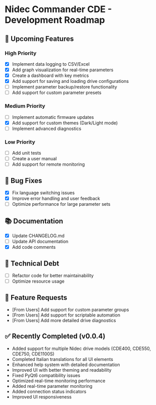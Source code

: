 # Nidec Commander CDE - Development Roadmap

## 🚀 Upcoming Features

### High Priority

- [x] Implement data logging to CSV/Excel
- [x] Add graph visualization for real-time parameters
- [x] Create a dashboard with key metrics
- [x] Add support for saving and loading drive configurations
- [ ] Implement parameter backup/restore functionality
- [ ] Add support for custom parameter presets

### Medium Priority

- [ ] Implement automatic firmware updates
- [x] Add support for custom themes (Dark/Light mode)
- [ ] Implement advanced diagnostics

### Low Priority

- [ ] Add unit tests
- [ ] Create a user manual
- [ ] Add support for remote monitoring

## 🐛 Bug Fixes

- [x] Fix language switching issues
- [x] Improve error handling and user feedback
- [ ] Optimize performance for large parameter sets

## 📚 Documentation

- [x] Update CHANGELOG.md
- [ ] Update API documentation
- [X] Add code comments

## 🔧 Technical Debt

- [ ] Refactor code for better maintainability
- [ ] Optimize resource usage

## 🌟 Feature Requests

- [From Users] Add support for custom parameter groups
- [From Users] Add support for scriptable automation
- [From Users] Add more detailed drive diagnostics

## ✅ Recently Completed (v0.0.4)

- Added support for multiple Nidec drive models (CDE400, CDE550, CDE750, CDE1100S)
- Completed Italian translations for all UI elements
- Enhanced help system with detailed documentation
- Improved UI with better theming and readability
- Fixed PyQt6 compatibility issues
- Optimized real-time monitoring performance
- Added real-time parameter monitoring
- Added connection status indicators
- Improved UI responsiveness
